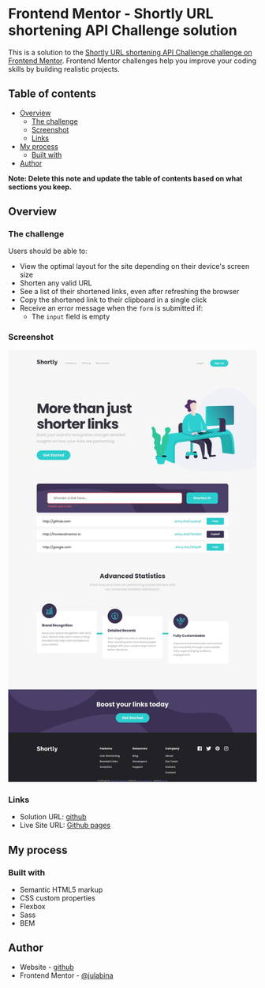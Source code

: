 # Frontend Mentor - Shortly URL shortening API Challenge solution

This is a solution to the [Shortly URL shortening API Challenge challenge on Frontend Mentor](https://www.frontendmentor.io/challenges/url-shortening-api-landing-page-2ce3ob-G). Frontend Mentor challenges help you improve your coding skills by building realistic projects. 

## Table of contents

- [Overview](#overview)
  - [The challenge](#the-challenge)
  - [Screenshot](#screenshot)
  - [Links](#links)
- [My process](#my-process)
  - [Built with](#built-with)
- [Author](#author)

**Note: Delete this note and update the table of contents based on what sections you keep.**

## Overview

### The challenge

Users should be able to:

- View the optimal layout for the site depending on their device's screen size
- Shorten any valid URL
- See a list of their shortened links, even after refreshing the browser
- Copy the shortened link to their clipboard in a single click
- Receive an error message when the `form` is submitted if:
  - The `input` field is empty

### Screenshot

![](./screenshot.webp)

### Links

- Solution URL: [github](https://github.com/julabina/FRONTEND_MENTOR/tree/master/intermediate/Url-shortening-api-master)
- Live Site URL: [Github pages](https://julabina.github.io/FRONTEND_MENTOR/intermediate/Url_shortening_api_master/index.html)

## My process

### Built with

- Semantic HTML5 markup
- CSS custom properties
- Flexbox
- Sass
- BEM

## Author

- Website - [github](https://github.com/julabina)
- Frontend Mentor - [@julabina](https://www.frontendmentor.io/profile/julabina)
